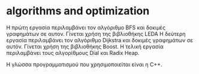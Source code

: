 # algorithms and optimization

Η πρώτη εργασία περιλαμβάνει τον αλγόριθμο BFS και δοκιμές γραφημάτων σε αυτον. Γίνεται χρήση της βιβλιοθήκης LEDA
Η δεύτερη εργασία περιλαμβάνει τον αλγόριθμο Dijkstra και δοκιμές γραφημάτων σε αυτόν. Γίνεται χρήση της βιβλιοθήκης Boost.
Η τελική εργασία περιλαμβάνει τους αλγορίθμους Dial και Radix Heap.

Η γλώσσα προγραμματισμού που χρησιμοποιείται είναι η C++.
